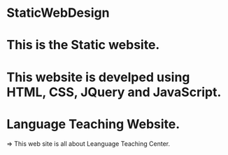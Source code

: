# StaticWebDesign

# This is the Static website. 

# This website is develped using HTML, CSS, JQuery and JavaScript. 

# Language Teaching Website. 
=> This web site is all about Leanguage Teaching Center. 
